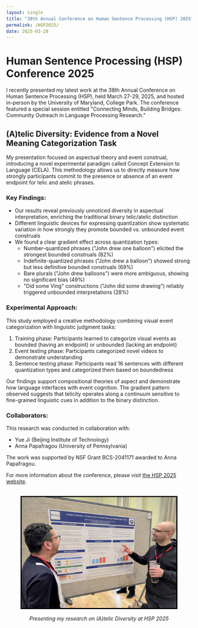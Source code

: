 ```yaml
---
layout: single
title: "38th Annual Conference on Human Sentence Processing (HSP) 2025"
permalink: /HSP2025/
date: 2025-03-28
---
```


# Human Sentence Processing (HSP) Conference 2025

I recently presented my latest work at the 38th Annual Conference on Human Sentence Processing (HSP), held March 27-29, 2025, and hosted in-person by the University of Maryland, College Park. The conference featured a special session entitled "Connecting Minds, Building Bridges: Community Outreach in Language Processing Research."

## (A)telic Diversity: Evidence from a Novel Meaning Categorization Task

My presentation focused on aspectual theory and event construal, introducing a novel experimental paradigm called Concept Extension to Language (CELA). This methodology allows us to directly measure how strongly participants commit to the presence or absence of an event endpoint for telic and atelic phrases.

### Key Findings:

- Our results reveal previously unnoticed diversity in aspectual interpretation, enriching the traditional binary telic/atelic distinction
- Different linguistic devices for expressing quantization show systematic variation in how strongly they promote bounded vs. unbounded event construals
- We found a clear gradient effect across quantization types:
  - Number-quantized phrases ("John drew one balloon") elicited the strongest bounded construals (82%)
  - Indefinite-quantized phrases ("John drew a balloon") showed strong but less definitive bounded construals (69%)
  - Bare plurals ("John drew balloons") were more ambiguous, showing no significant bias (49%)
  - "Did some Ving" constructions ("John did some drawing") reliably triggered unbounded interpretations (28%)

### Experimental Approach:

This study employed a creative methodology combining visual event categorization with linguistic judgment tasks:

1. Training phase: Participants learned to categorize visual events as bounded (having an endpoint) or unbounded (lacking an endpoint)
2. Event testing phase: Participants categorized novel videos to demonstrate understanding
3. Sentence testing phase: Participants read 16 sentences with different quantization types and categorized them based on boundedness

Our findings support compositional theories of aspect and demonstrate how language interfaces with event cognition. The gradient pattern observed suggests that telicity operates along a continuum sensitive to fine-grained linguistic cues in addition to the binary distinction.

### Collaborators:

This research was conducted in collaboration with:
- Yue Ji (Beijing Institute of Technology)
- Anna Papafragou (University of Pennsylvania)

The work was supported by NSF Grant BCS-2041171 awarded to Anna Papafragou.

For more information about the conference, please visit [the HSP 2025 website](https://hsp2025.github.io/).

<br/>

<div style="text-align:center;">
    <img src="/assets/images/Vurgun_HSP_2025_Diversity.jpg" alt="Presenting at HSP 2025" style="width:420px;height:300px;border:3px solid black">
    <p><em>Presenting my research on (A)telic Diversity at HSP 2025</em></p>
</div>